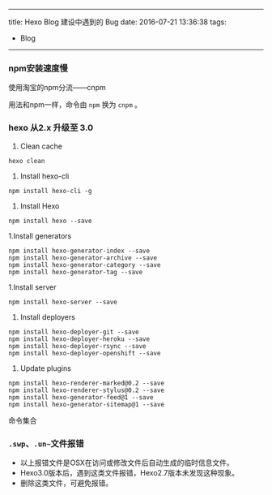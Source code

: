 ----
title: Hexo Blog 建设中遇到的 Bug
date: 2016-07-21 13:36:38
tags:
- Blog
----

### npm安装速度慢
使用淘宝的npm分流——cnpm

用法和npm一样，命令由 `npm` 换为 `cnpm` 。

### hexo 从2.x 升级至 3.0
1. Clean cache
  ```
  hexo clean
  ```
1. Install hexo-cli
  ```
  npm install hexo-cli -g
  ```
1. Install Hexo
  ```
  npm install hexo --save
  ```
1.Install generators
  ```
  npm install hexo-generator-index --save
  npm install hexo-generator-archive --save
  npm install hexo-generator-category --save
  npm install hexo-generator-tag --save
  ```
1.Install server
  ```
  npm install hexo-server --save
  ```
1. Install deployers
  ```
  npm install hexo-deployer-git --save
  npm install hexo-deployer-heroku --save
  npm install hexo-deployer-rsync --save
  npm install hexo-deployer-openshift --save
  ```
1. Update plugins
  ```
  npm install hexo-renderer-marked@0.2 --save
  npm install hexo-renderer-stylus@0.2 --save
  npm install hexo-generator-feed@1 --save
  npm install hexo-generator-sitemap@1 --save 
  ```
命令集合


### `.swp`、`.un~`文件报错

- 以上报错文件是OSX在访问或修改文件后自动生成的临时信息文件。
- Hexo3.0版本后，遇到这类文件报错，Hexo2.7版本未发现这种现象。
- 删除这类文件，可避免报错。
